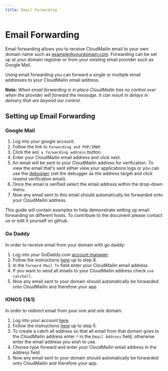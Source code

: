 ```yaml
---
title: Email Forwarding
---
```


# Email Forwarding

Email forwarding allows you to receive CloudMailin email to your own domain name such as example@yourdomain.com. Forwarding can be set up at your domain registrar or from your existing email provider such as Google Mail.

Using email forwarding you can forward a single or multiple email addresses to your CloudMailin email address.

**Note:** _When email forwarding is in place CloudMailin has no control over when the provider will forward the message. It can result in delays in delivery that are beyond our control._

## Setting up Email Forwarding

### Google Mail

  1. Log into your google account.
  2. Follow the link to `Forwarding and POP/IMAP`.
  3. Click the `Add a forwarding address` button.
  4. Enter your CloudMailin email address and click next.
  5. An email will be sent to your CloudMailin address for verification. To view the email that's sent either view your applications logs or you can use the [debugger](/receiving_email/localhost_debugger/) (set the debugger as the address target and click resend verification email).
  6. Once the email is verified select the email address within the drop-down menu.
  7. Now any email sent to this email should automatically be forwarded onto your CloudMailin address.

This guide will contain examples to help demonstrate setting up email forwarding on different hosts. To contribute to the document please contact us or edit it yourself on github.

### Go Daddy
In order to receive email from your domain with go daddy:

  1. Log into your GoDaddy.com [account manager](https://www.godaddy.com/).
  2. Follow the instructions [here](https://www.godaddy.com/en-uk/help/set-up-my-forwarding-email-address-7598) up to step 8.
  3. In the `Forward Mail To` field enter your CloudMailin email address.
  4. If you want to send all emails to your CloudMailin address check `use catchall`.
  5. Now any email sent to your domain should automatically be forwarded onto CloudMailin and therefore your app.

### IONOS (1&1)
In order to redirect email from your one and one domain:

  1. Log into your account [here](https://my.ionos.com/).
  2. Follow the instructions [here](https://www.ionos.co.uk/help/email/setting-up-mail-basic/creating-a-forwarding-email-address/) up to step 5.
  3. To create a catch all address so that all email from that domain goes to the CloudMailin address enter `*` in the `Email Address` field, otherwise enter the email address you wish to use.
  4. Choose type forward and enter your CloudMailin email address in the address field.
  5. Now any email sent to your domain should automatically be forwarded onto CloudMailin and therefore your app.
